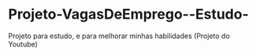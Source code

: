 # Projeto-VagasDeEmprego--Estudo-
 Projeto para estudo, e para melhorar minhas habilidades (Projeto do Youtube)
